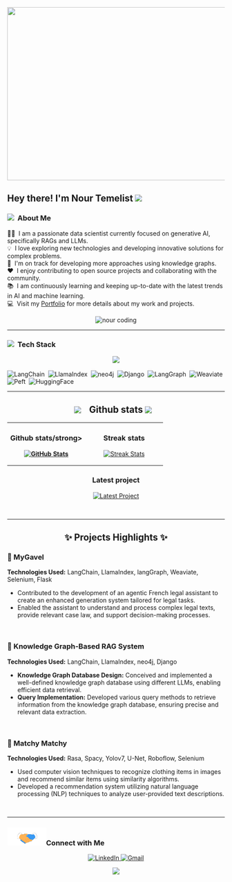 <div align="center"><img align="center" alt src="https://github.com/user-attachments/assets/c23dc9b8-2b46-4fc7-a5a5-e3969e321975" height="400px" width="1000px"/></div>



<div>
<h2 align="left"><b></b>Hey there! I'm Nour Temelist </b><img src="https://media.giphy.com/media/hvRJCLFzcasrR4ia7z/giphy.gif" width="35"></h2>
<!--Start Intro--> 
  
### <img src="https://media.giphy.com/media/ObNTw8Uzwy6KQ/giphy.gif" width="30px"> &nbsp;About Me

👨‍💻 &nbsp;I am a passionate data scientist currently focused on generative AI, specifically RAGs and LLMs.\
💡 &nbsp;I love exploring new technologies and developing innovative solutions for complex problems.\
🌱 &nbsp;I'm on track for developing more approaches using knowledge graphs.\
❤ &nbsp;I enjoy contributing to open source projects and collaborating with the community.\
📚 &nbsp;I am continuously learning and keeping up-to-date with the latest trends in AI and machine learning.\
💻 &nbsp;Visit my [Portfolio](https://nourtemelist.github.io/Portfolio/) for more details about my work and projects.

</div>
<div align="center"><img align="center" alt="nour coding" src='https://github.com/user-attachments/assets/5942f800-fdd1-4a97-b915-cf8cce0832b3' align="right" width="400px"/></div>
<!--End Intro-->

---


<!--Languages and Tools Section-->  
### <img src = "https://media2.giphy.com/media/QssGEmpkyEOhBCb7e1/giphy.gif?cid=ecf05e47a0n3gi1bfqntqmob8g9aid1oyj2wr3ds3mg700bl&rid=giphy.gif" width = 32px>&nbsp; Tech Stack

<p align="center">
<img width="500px" src="https://skillicons.dev/icons?i=python,anaconda,c,css,git,js,docker,elasticsearch,selenium,sklearn,django,flask,tensorflow,react,html,nodejs&perline=8" />

![LangChain](https://img.shields.io/badge/-LangChain-black?style=flat-square&logo=langchain)&nbsp;
![LlamaIndex](https://img.shields.io/badge/-LlamaIndex-black?style=flat-square&logo=llamaindex)&nbsp;
![neo4j](https://img.shields.io/badge/-neo4j-black?style=flat-square&logo=neo4j)&nbsp;
![Django](https://img.shields.io/badge/-Django-black?style=flat-square&logo=django)&nbsp;
![LangGraph](https://img.shields.io/badge/-LangGraph-black?style=flat-square&logo=langgraph)&nbsp;
![Weaviate](https://img.shields.io/badge/-Weaviate-black?style=flat-square&logo=weaviate)&nbsp;
![Peft](https://img.shields.io/badge/-Peft-black?style=flat-square&logo=peft)&nbsp;
![HuggingFace](https://img.shields.io/badge/-HuggingFace-black?style=flat-square&logo=huggingface)&nbsp;

</p>

---


<!--Github stats Table--> 
  <h2 align="center" style="display: flex; align-items: center; justify-content: center;">
    <img src="https://media.giphy.com/media/iY8CRBdQXODJSCERIr/giphy.gif" width="30" style="vertical-align: middle;"> 
    &nbsp;Github stats&nbsp;
    <img src="https://media.giphy.com/media/iY8CRBdQXODJSCERIr/giphy.gif" width="30" style="vertical-align: middle;">
  </h2>


<table width="100%">
  <tr>
    <td width="50%">
      <h3 align="center"><strong>Github stats/strong></h3>
      <p align="center">
        <a href="https://github.com/NourTemelist">
          <img align="center" src="https://github-readme-stats.vercel.app/api?username=NourTemelist&count_private=true&show_icons=true&theme=nightowl" alt="GitHub Stats" />
        </a>
      </p>
    </td>
    <td width="50%">
      <h3 align="center"><strong>Streak stats</strong></h3>
      <p align="center">
        <a href="https://github.com/NourTemelist">
          <img align="center" src="https://streak-stats.demolab.com?user=NourTemelist&theme=nightowl" alt="Streak Stats" />
        </a>
      </p>
    </td>
  </tr>
  
</table>
<tr>
    <td width="50%">
      <h3 align="center"><strong>Latest project</strong></h3>
      <p align="center">
        <a href="https://github.com/NourTemelist/your-latest-project">
          <img align="center" width="470" src="https://github-readme-stats.vercel.app/api/pin/?username=NourTemelist&repo=your-latest-project&theme=nightowl&show_owner=true" alt="Latest Project" />
        </a>
      </p>
    </td>
  </tr>
<br />

---
<!--Projects--> 
<h2 align="center">✨ Projects Highlights ✨</h2>


#### <h3 align="left">🚀 MyGavel</h3>
**Technologies Used:** LangChain, LlamaIndex, langGraph, Weaviate, Selenium, Flask
- Contributed to the development of an agentic French legal assistant to create an enhanced generation system tailored for legal tasks.
- Enabled the assistant to understand and process complex legal texts, provide relevant case law, and support decision-making processes.

</br>

#### <h3 align="left">🚀 Knowledge Graph-Based RAG System</h3>
**Technologies Used:** LangChain, LlamaIndex, neo4j, Django
- **Knowledge Graph Database Design:** Conceived and implemented a well-defined knowledge graph database using different LLMs, enabling efficient data retrieval.
- **Query Implementation:** Developed various query methods to retrieve information from the knowledge graph database, ensuring precise and relevant data extraction.
  
</br>

#### <h3 align="left">🚀 Matchy Matchy</h3>
**Technologies Used:** Rasa, Spacy, Yolov7, U-Net, Roboflow, Selenium
- Used computer vision techniques to recognize clothing items in images and recommend similar items using similarity algorithms.
- Developed a recommendation system utilizing natural language processing (NLP) techniques to analyze user-provided text descriptions.

<br />

---


### <b><img src="https://github.com/0xAbdulKhalid/0xAbdulKhalid/raw/main/assets/mdImages/handshake.gif" width ="90">Connect with Me </b>

<!--icons and links-->
<div align="center" display="flex" justify-content="center" gap="40px">
  <a href="https://www.linkedin.com/in/nour-temelist/" target="_blank">
    <img src="https://www.vectorlogo.zone/logos/linkedin/linkedin-icon.svg" alt="LinkedIn" height="50" width="50" />
  </a>
  <a href="mailto:nourtemelist@gmail.com" target="_blank">
    <img src="https://seeklogo.com/images/G/gmail-new-2020-logo-32DBE11BB4-seeklogo.com.png" alt="Gmail" height="50" width="65">
  </a>
</div>



<!--Footer-->
<p align="center">
  <img src="https://capsule-render.vercel.app/api?type=waving&color=0:2D9CDB,50:F2994A,100:F2C94C&height=70&section=footer&width="100%"/>
</p>






